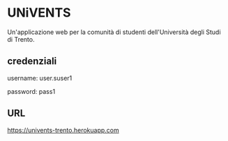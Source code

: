 # UNiVENTS
Un'applicazione web per la comunità di studenti dell'Università degli Studi di Trento.

## credenziali
username: user.suser1

password: pass1


## URL

https://univents-trento.herokuapp.com
